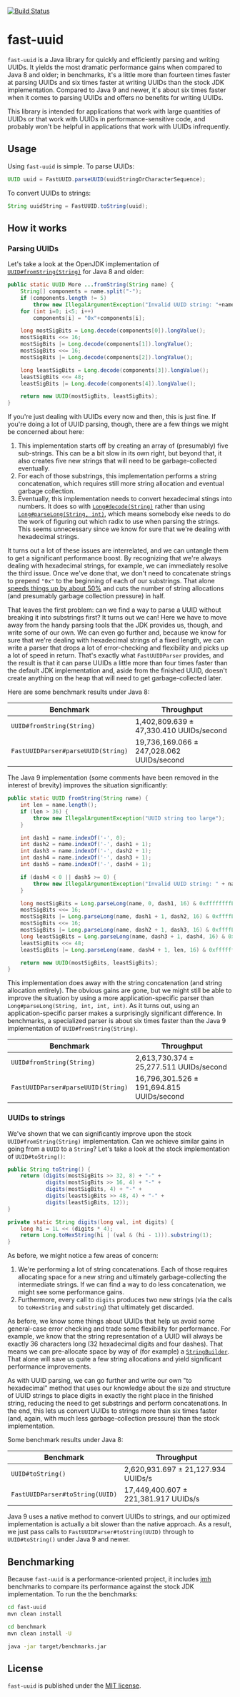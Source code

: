 [![Build Status](https://travis-ci.org/jchambers/fast-uuid.svg?branch=master)](https://travis-ci.org/jchambers/fast-uuid)

# fast-uuid

`fast-uuid` is a Java library for quickly and efficiently parsing and writing UUIDs. It yields the most dramatic performance gains when compared to Java 8 and older; in benchmarks, it's a little more than fourteen times faster at parsing UUIDs and six times faster at writing UUIDs than the stock JDK implementation. Compared to Java 9 and newer, it's about six times faster when it comes to parsing UUIDs and offers no benefits for writing UUIDs.

This library is intended for applications that work with large quantities of UUIDs or that work with UUIDs in performance-sensitive code, and probably won't be helpful in applications that work with UUIDs infrequently.

## Usage

Using `fast-uuid` is simple. To parse UUIDs:

```java
UUID uuid = FastUUID.parseUUID(uuidStringOrCharacterSequence);
```

To convert UUIDs to strings:

```java
String uuidString = FastUUID.toString(uuid);
```

## How it works

### Parsing UUIDs

Let's take a look at the OpenJDK implementation of [`UUID#fromString(String)`](https://docs.oracle.com/javase/8/docs/api/java/util/UUID.html#fromString-java.lang.String-) for Java 8 and older:

```java
public static UUID More ...fromString(String name) {
    String[] components = name.split("-");
    if (components.length != 5)
        throw new IllegalArgumentException("Invalid UUID string: "+name);
    for (int i=0; i<5; i++)
        components[i] = "0x"+components[i];

    long mostSigBits = Long.decode(components[0]).longValue();
    mostSigBits <<= 16;
    mostSigBits |= Long.decode(components[1]).longValue();
    mostSigBits <<= 16;
    mostSigBits |= Long.decode(components[2]).longValue();

    long leastSigBits = Long.decode(components[3]).longValue();
    leastSigBits <<= 48;
    leastSigBits |= Long.decode(components[4]).longValue();

    return new UUID(mostSigBits, leastSigBits);
}
```

If you're just dealing with UUIDs every now and then, this is just fine. If you're doing a lot of UUID parsing, though, there are a few things we might be concerned about here:

1. This implementation starts off by creating an array of (presumably) five sub-strings. This can be a bit slow in its own right, but beyond that, it also creates five new strings that will need to be garbage-collected eventually.
2. For each of those substrings, this implementation performs a string concatenation, which requires still more string allocation and eventual garbage collection.
3. Eventually, this implementation needs to convert hexadecimal stings into numbers. It does so with [`Long#decode(String)`](https://docs.oracle.com/javase/8/docs/api/java/lang/Long.html#decode-java.lang.String-) rather than using [`Long#parseLong(String, int)`](https://docs.oracle.com/javase/8/docs/api/java/lang/Long.html#parseLong-java.lang.String-int-), which means somebody else needs to do the work of figuring out which radix to use when parsing the strings. This seems unnecessary since we know for sure that we're dealing with hexadecimal strings.

It turns out a lot of these issues are interrelated, and we can untangle them to get a significant performance boost. By recognizing that we're always dealing with hexadecimal strings, for example, we can immediately resolve the third issue. Once we've done that, we don't need to concatenate strings to prepend `"0x"` to the beginning of each of our substrings. That alone [speeds things up by about 50%](https://bugs.java.com/bugdatabase/view_bug.do?bug_id=JDK-8192784) and cuts the number of string allocations (and presumably garbage collection pressure) in half.

That leaves the first problem: can we find a way to parse a UUID without breaking it into substrings first? It turns out we can! Here we have to move away from the handy parsing tools that the JDK provides us, though, and write some of our own. We can even go further and, because we know for sure that we're dealing with hexadecimal strings of a fixed length, we can write a parser that drops a lot of error-checking and flexibility and picks up a lot of speed in return. That's exactly what `FastUUIDParser` provides, and the result is that it can parse UUIDs a little more than four times faster than the default JDK implementation and, aside from the finished UUID, doesn't create anything on the heap that will need to get garbage-collected later.

Here are some benchmark results under Java 8:

| Benchmark                          | Throughput                                |
|------------------------------------|-------------------------------------------|
| `UUID#fromString(String)`          | 1,402,809.639 ± 47,330.410 UUIDs/second   |
| `FastUUIDParser#parseUUID(String)` | 19,736,169.066 ± 247,028.062 UUIDs/second |

The Java 9 implementation (some comments have been removed in the interest of brevity) improves the situation significantly:

```java
public static UUID fromString(String name) {
    int len = name.length();
    if (len > 36) {
        throw new IllegalArgumentException("UUID string too large");
    }

    int dash1 = name.indexOf('-', 0);
    int dash2 = name.indexOf('-', dash1 + 1);
    int dash3 = name.indexOf('-', dash2 + 1);
    int dash4 = name.indexOf('-', dash3 + 1);
    int dash5 = name.indexOf('-', dash4 + 1);

    if (dash4 < 0 || dash5 >= 0) {
        throw new IllegalArgumentException("Invalid UUID string: " + name);
    }

    long mostSigBits = Long.parseLong(name, 0, dash1, 16) & 0xffffffffL;
    mostSigBits <<= 16;
    mostSigBits |= Long.parseLong(name, dash1 + 1, dash2, 16) & 0xffffL;
    mostSigBits <<= 16;
    mostSigBits |= Long.parseLong(name, dash2 + 1, dash3, 16) & 0xffffL;
    long leastSigBits = Long.parseLong(name, dash3 + 1, dash4, 16) & 0xffffL;
    leastSigBits <<= 48;
    leastSigBits |= Long.parseLong(name, dash4 + 1, len, 16) & 0xffffffffffffL;

    return new UUID(mostSigBits, leastSigBits);
}
```

This implementation does away with the string concatenation (and string allocation entirely). The obvious gains are gone, but we might still be able to improve the situation by using a more application-specific parser than `Long#parseLong(String, int, int, int)`. As it turns out, using an application-specific parser makes a surprisingly significant difference. In benchmarks, a specialized parser is about six times faster than the Java 9 implementation of `UUID#fromString(String)`.

| Benchmark                          | Throughput                                |
|------------------------------------|-------------------------------------------|
| `UUID#fromString(String)`          | 2,613,730.374 ± 25,277.511 UUIDs/second   |
| `FastUUIDParser#parseUUID(String)` | 16,796,301.526 ± 191,694.815 UUIDs/second |

### UUIDs to strings

We've shown that we can significantly improve upon the stock `UUID#fromString(String)` implementation. Can we achieve similar gains in going from a `UUID` to a `String`? Let's take a look at the stock implementation of `UUID#toString()`:

```java
public String toString() {
    return (digits(mostSigBits >> 32, 8) + "-" +
            digits(mostSigBits >> 16, 4) + "-" +
            digits(mostSigBits, 4) + "-" +
            digits(leastSigBits >> 48, 4) + "-" +
            digits(leastSigBits, 12));
}

private static String digits(long val, int digits) {
    long hi = 1L << (digits * 4);
    return Long.toHexString(hi | (val & (hi - 1))).substring(1);
}
```

As before, we might notice a few areas of concern:

1. We're performing a lot of string concatenations. Each of those requires allocating space for a new string and ultimately garbage-collecting the intermediate strings. If we can find a way to do less concatenation, we might see some performance gains.
2. Furthermore, every call to `digits` produces two new strings (via the calls to `toHexString` and `substring`) that ultimately get discarded.

As before, we know some things about UUIDs that help us avoid some general-case error checking and trade some flexibility for performance. For example, we know that the string representation of a UUID will always be exactly 36 characters long (32 hexadecimal digits and four dashes). That means we can pre-allocate space by way of (for example) a [`StringBuilder`](https://docs.oracle.com/javase/8/docs/api/java/lang/StringBuilder.html). That alone will save us quite a few string allocations and yield significant performance improvements.

As with UUID parsing, we can go further and write our own "to hexadecimal" method that uses our knowledge about the size and structure of UUID strings to place digits in exactly the right place in the finished string, reducing the need to get substrings and perform concatenations. In the end, this lets us convert UUIDs to strings more than six times faster (and, again, with much less garbage-collection pressure) than the stock implementation.

Some benchmark results under Java 8:

| Benchmark                       | Throughput                           |
|---------------------------------|--------------------------------------|
| `UUID#toString()`               | 2,620,931.697 ± 21,127.934 UUIDs/s   |
| `FastUUIDParser#toString(UUID)` | 17,449,400.607 ± 221,381.917 UUIDs/s |

Java 9 uses a native method to convert UUIDs to strings, and our optimized implementation is actually a bit slower than the native approach. As a result, we just pass calls to `FastUUIDParser#toString(UUID)` through to `UUID#toString()` under Java 9 and newer.

## Benchmarking

Because `fast-uuid` is a performance-oriented project, it includes [jmh](http://openjdk.java.net/projects/code-tools/jmh/) benchmarks to compare its performance against the stock JDK implementation. To run the the benchmarks:

```bash
cd fast-uuid
mvn clean install

cd benchmark
mvn clean install -U

java -jar target/benchmarks.jar
```

## License

`fast-uuid` is published under the [MIT license](https://github.com/jchambers/fast-uuid/blob/master/LICENSE).
